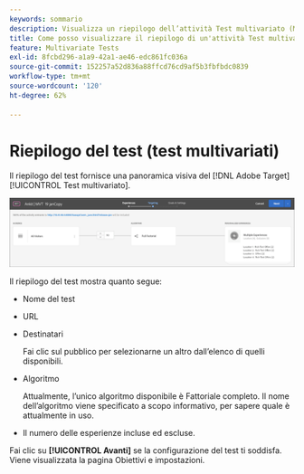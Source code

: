 ```yaml
---
keywords: sommario
description: Visualizza un riepilogo dell’attività Test multivariato (MVT) che fornisce una panoramica visiva dell’attività MVT in Adobe Target.
title: Come posso visualizzare il riepilogo di un'attività Test multivariato (MVT)?
feature: Multivariate Tests
exl-id: 8fcbd296-a1a9-42a1-ae46-edc861fc036a
source-git-commit: 152257a52d836a88ffcd76cd9af5b3fbfbdc0839
workflow-type: tm+mt
source-wordcount: '120'
ht-degree: 62%

---
```


# Riepilogo del test (test multivariati)

Il riepilogo del test fornisce una panoramica visiva del [!DNL Adobe Target] [!UICONTROL Test multivariato].

![Finestra di dialogo Riepilogo del test](/help/main/c-activities/c-multivariate-testing/t-create-multivariate-test/assets/summary2new.png)

Il riepilogo del test mostra quanto segue:

* Nome del test
* URL
* Destinatari

   Fai clic sul pubblico per selezionarne un altro dall’elenco di quelli disponibili.
* Algoritmo

   Attualmente, l’unico algoritmo disponibile è Fattoriale completo. Il nome dell’algoritmo viene specificato a scopo informativo, per sapere quale è attualmente in uso.
* Il numero delle esperienze incluse ed escluse.

Fai clic su **[!UICONTROL Avanti]** se la configurazione del test ti soddisfa. Viene visualizzata la pagina Obiettivi e impostazioni.
